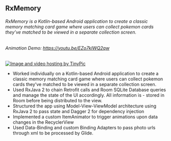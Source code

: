 ## RxMemory

###### RxMemory is a Kotlin-based Android application to create a classic memory matching card game where users can collect pokemon cards they’ve matched to be viewed in a separate collection screen.

###### Animation Demo: https://youtu.be/EZo7kIWQ2qw

<a href="http://tinypic.com?ref=rrqy2u" target="_blank"><img src="http://i66.tinypic.com/rrqy2u.gif" border="0" alt="Image and video hosting by TinyPic"></a>

- Worked individually on a Kotlin-based Android application to create a classic memory matching card game where users can collect pokemon cards they’ve matched to be viewed in a separate collection screen.
- Used RxJava 2 to chain Retrofit calls and Room SQLite Database queries and manage the state of the UI accordingly. All information is - stored in Room before being distributed to the view. 
- Structured the app using Model-View-ViewModel architecture using RxJava 2 to pass state and Dagger 2 for dependency injection
- Implemented a custom ItemAnimator to trigger animations upon data changes in the RecyclerView
- Used Data-Binding and custom Binding Adapters to pass photo urls through xml to be processed by Glide. 
